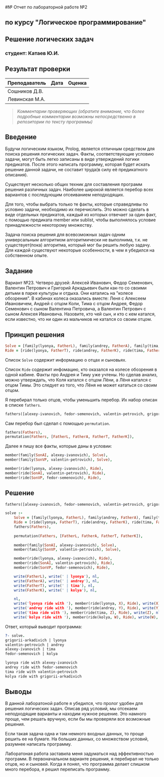 #№ Отчет по лабораторной работе №2
## по курсу "Логическое программирование"

## Решение логических задач

### студент: Катаев Ю.И.

## Результат проверки

| Преподаватель     | Дата         |  Оценка       |
|-------------------|--------------|---------------|
| Сошников Д.В. |              |               |
| Левинская М.А.|              |               |

> *Комментарии проверяющих (обратите внимание, что более подробные комментарии возможны непосредственно в репозитории по тексту программы)*


## Введение

Будучи логическим языком, Prolog, является отличным средством для поиска решения логических задач. Факты, соответствующие условию задачи, могут быть легко записаны в виде утверждений логики предикатов. После этого написать программу, которая будет искать решение данной задачи, не составит труда(в силу её предикатного описания). 

Существует несколько общих техник для составления программ решения различных задач. Наиболее широкой является перебор всех вариантов с последующим отсеиванием неподходящих.

Для того, чтобы выбрать только те факты, которые справедливы по условию задачи, необходимо их перечислить. Это можно сделать в виде отдельных предикатов, каждый из которых отвечает за один факт, с помощью предиката member или sublist, чтобы выполнялось условие принадлежности некоторому множеству.

Задача поиска решения для всевозможных задач одним универсальным алгоритмом алгоритмически не выполнима, т.к. не существует(пока) алгоритма, который мог бы решить любую задачу. Для каждой существуют некоторые особенности, в чем я убедился на собственном опыте.

## Задание

Вариант №23. Четверо друзей: Алексей Иванович, Федор Семенович, Валентин Петрович и Григорий Аркадьевич  были как-то со своими детьми в парке культуры и отдыха. Они катались на "колесе обозрения". В кабинах колеса оказались вместе: Леня с Алексеем Ивановичем, Андрей с отцом Коли, Тима с отцом Андрея, Федор Семенович с сыном Валентина Петровича, а Валентин Петрович с сыном Алексея Ивановича. Назовите, кто чей сын, и кто с кем катался, если известно, что ни один из мальчиков не катался со своим отцом.

## Принцип решения

```prolog
Solve = [family(lyonya, FatherL), family(andrey, FatherA), family(tima, FatherT), family(kolya, FatherK)],
Ride = [ride(lyonya, FatherT), ride(andrey, FatherK), ride(tima, FatherA), ride(kolya, FatherL)],
```
Список `Solve` содержит информацию о отцах и сыновьях. 

Список `Ride` содержит инфомацию, кто оказался на колесе обозрения в одной кабине. Факты про Андрея и Тиму уже учтены. Но сделав анализ, можно утверждать, что Коля катался с отцом Лёни, а Лёня катался с отцом Тимы. Это следует из того, что Лёня не может кататься со своим отцом.

Я перебирал только отцов, чтобы уменьшить перебор. Их набор описан в списке `fathers`.
```prolog
fathers([alexey-ivanovich, fedor-semenovich, valentin-petrovich, grigorii-arkadivich]).
```

Сам перебор был сделал с помощью `permutation`.
```prolog
fathers(Fathers),
permutation(Fathers, [FatherL, FatherA, FatherT, FatherK]),
```

Далее я пишу все факты, которые даны в условии:
```prolog
member(family(SonAI, alexey-ivanovich), Solve),
member(family(SonVP, valentin-petrovich), Solve),

member(ride(lyonya, alexey-ivanovich), Ride),
member(ride(SonAI, valentin-petrovich), Ride),
member(ride(SonVP, fedor-semenovich), Ride),
```

## Решение

```prolog
fathers([alexey-ivanovich, fedor-semenovich, valentin-petrovich, grigorii-arkadivich]).

solve :-
    Solve = [family(lyonya, FatherL), family(andrey, FatherA), family(tima, FatherT), family(kolya, FatherK)],
    Ride = [ride(lyonya, FatherT), ride(andrey, FatherK), ride(tima, FatherA), ride(kolya, FatherL)],
    fathers(Fathers),
    
    permutation(Fathers, [FatherL, FatherA, FatherT, FatherK]),
    
    member(family(SonAI, alexey-ivanovich), Solve),
    member(family(SonVP, valentin-petrovich), Solve),

    member(ride(lyonya, alexey-ivanovich), Ride),
    member(ride(SonAI, valentin-petrovich), Ride),
    member(ride(SonVP, fedor-semenovich), Ride),

    write(FatherL), write(' | lyonya'), nl,
    write(FatherA), write(' | andrey'), nl,
    write(FatherT), write(' | tima'), nl,
    write(FatherK), write(' | kolya'), nl,

    nl, 
    write('lyonya ride with '), member(ride(lyonya, X), Ride), write(X), nl,
    write('andrey ride with '), member(ride(andrey, Y), Ride), write(Y), nl,
    write('tima ride with '), member(ride(tima, Z), Ride), write(Z), nl,
    write('kolya ride with '), member(ride(kolya, W), Ride), write(W), nl.
```

Ответ, который выводит программа:

```prolog
?- solve.
grigorii-arkadivich | lyonya
valentin-petrovich | andrey
alexey-ivanovich | tima
fedor-semenovich | kolya

lyonya ride with alexey-ivanovich
andrey ride with fedor-semenovich
tima ride with valentin-petrovich
kolya ride with grigorii-arkadivich
```
## Выводы

В данной лаборатоной работе я убедился, что пролог удобен для решения логических задач. Описав ряд условий, мы отсекаем неподходящие варианты и находим нужное решение. Это намного проще, чем решать вручную, если бы мы проверяли все возможные решения. 

Если такая задача одна и там немного входных данных, то проще решить ее на бумаге. На больших данных, со множеством условий, разумнее написать программу. 

Лаборатоная работа заставила меня задуматься над эффективностью программ. В первоначальном варианте решения, я перебирал не только отцов, но и сыновей. Когда я понял, что программа делает слишком много перебора, я решил переписать программу. 






